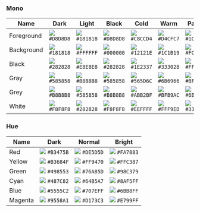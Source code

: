 ### Mono

| Name       | Dark                                                     | Light                                                    | Black                                                    | Cold                                                     | Warm                                                     | Paper                                                    |
| ---------- | -------------------------------------------------------- | -------------------------------------------------------- | -------------------------------------------------------- | -------------------------------------------------------- | -------------------------------------------------------- | -------------------------------------------------------- |
| Foreground | ![](https://place-hold.it/16x16/D8D8D8?text=+) `#D8D8D8` | ![](https://place-hold.it/16x16/181818?text=+) `#181818` | ![](https://place-hold.it/16x16/D8D8D8?text=+) `#D8D8D8` | ![](https://place-hold.it/16x16/C8CCD4?text=+) `#C8CCD4` | ![](https://place-hold.it/16x16/D4CFC7?text=+) `#D4CFC7` | ![](https://place-hold.it/16x16/1C1B19?text=+) `#1C1B19` |
| Background | ![](https://place-hold.it/16x16/181818?text=+) `#181818` | ![](https://place-hold.it/16x16/FFFFFF?text=+) `#FFFFFF` | ![](https://place-hold.it/16x16/000000?text=+) `#000000` | ![](https://place-hold.it/16x16/12121E?text=+) `#12121E` | ![](https://place-hold.it/16x16/1C1B19?text=+) `#1C1B19` | ![](https://place-hold.it/16x16/FCE8C3?text=+) `#FCE8C3` |
| Black      | ![](https://place-hold.it/16x16/282828?text=+) `#282828` | ![](https://place-hold.it/16x16/E8E8E8?text=+) `#E8E8E8` | ![](https://place-hold.it/16x16/282828?text=+) `#282828` | ![](https://place-hold.it/16x16/1E2337?text=+) `#1E2337` | ![](https://place-hold.it/16x16/33302B?text=+) `#33302B` | ![](https://place-hold.it/16x16/FFF9ED?text=+) `#FFF9ED` |
| Gray       | ![](https://place-hold.it/16x16/585858?text=+) `#585858` | ![](https://place-hold.it/16x16/B8B8B8?text=+) `#B8B8B8` | ![](https://place-hold.it/16x16/585858?text=+) `#585858` | ![](https://place-hold.it/16x16/565D6C?text=+) `#565D6C` | ![](https://place-hold.it/16x16/6B6966?text=+) `#6B6966` | ![](https://place-hold.it/16x16/BFB9AC?text=+) `#BFB9AC` |
| Grey       | ![](https://place-hold.it/16x16/B8B8B8?text=+) `#B8B8B8` | ![](https://place-hold.it/16x16/585858?text=+) `#585858` | ![](https://place-hold.it/16x16/B8B8B8?text=+) `#B8B8B8` | ![](https://place-hold.it/16x16/ABB2BF?text=+) `#ABB2BF` | ![](https://place-hold.it/16x16/BFB9AC?text=+) `#BFB9AC` | ![](https://place-hold.it/16x16/6B6966?text=+) `#6B6966` |
| White      | ![](https://place-hold.it/16x16/F8F8F8?text=+) `#F8F8F8` | ![](https://place-hold.it/16x16/282828?text=+) `#282828` | ![](https://place-hold.it/16x16/F8F8F8?text=+) `#F8F8F8` | ![](https://place-hold.it/16x16/EEFFFF?text=+) `#EEFFFF` | ![](https://place-hold.it/16x16/FFF9ED?text=+) `#FFF9ED` | ![](https://place-hold.it/16x16/33302B?text=+) `#33302B` |

### Hue

| Name    | Dark                                                     | Normal                                                   | Bright                                                   |
| ------- | -------------------------------------------------------- | -------------------------------------------------------- | -------------------------------------------------------- |
| Red     | ![](https://place-hold.it/16x16/B3475B?text=+) `#B3475B` | ![](https://place-hold.it/16x16/DE5D5D?text=+) `#DE5D5D` | ![](https://place-hold.it/16x16/FA7883?text=+) `#FA7883` |
| Yellow  | ![](https://place-hold.it/16x16/B3684F?text=+) `#B3684F` | ![](https://place-hold.it/16x16/FF9470?text=+) `#FF9470` | ![](https://place-hold.it/16x16/FFC387?text=+) `#FFC387` |
| Green   | ![](https://place-hold.it/16x16/498553?text=+) `#498553` | ![](https://place-hold.it/16x16/76A85D?text=+) `#76A85D` | ![](https://place-hold.it/16x16/98C379?text=+) `#98C379` |
| Cyan    | ![](https://place-hold.it/16x16/487C82?text=+) `#487C82` | ![](https://place-hold.it/16x16/64B5A7?text=+) `#64B5A7` | ![](https://place-hold.it/16x16/8AF5FF?text=+) `#8AF5FF` |
| Blue    | ![](https://place-hold.it/16x16/5555C2?text=+) `#5555C2` | ![](https://place-hold.it/16x16/707EFF?text=+) `#707EFF` | ![](https://place-hold.it/16x16/6BB8FF?text=+) `#6BB8FF` |
| Magenta | ![](https://place-hold.it/16x16/9558A1?text=+) `#9558A1` | ![](https://place-hold.it/16x16/D173C3?text=+) `#D173C3` | ![](https://place-hold.it/16x16/E799FF?text=+) `#E799FF` |
